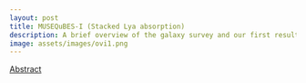 ```yaml
---
layout: post
title: MUSEQuBES-I (Stacked Lya absorption) 
description: A brief overview of the galaxy survey and our first result with Lya absorption stacking anchored around the galaxy redshifts can be found here. 
image: assets/images/ovi1.png
---
```


<a href='https://ui.adsabs.harvard.edu/abs/2024MNRAS.528.3745D/abstract'> Abstract </a> 
